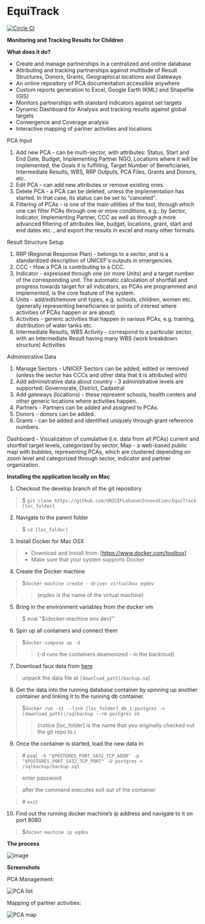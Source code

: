 EquiTrack
=========

[![Circle CI](https://circleci.com/gh/UNICEFLebanonInnovation/EquiTrack/tree/develop.svg?style=svg)](https://circleci.com/gh/UNICEFLebanonInnovation/EquiTrack/tree/develop)

**Monitoring and Tracking Results for Children**



**What does it do?**

* Create and manage partnerships in a centralized and online database
* Attributing and tracking partnerships against multitude of Result Structures, Donors, Grants, Geographical locations and Gateways
* An online repository of PCA documentation accessible anywhere
* Custom reports generation to Excel, Google Earth (KML) and Shapefile (GIS)
* Monitors partnerships with standard indicators against set targets
* Dynamic Dashboard for Analysis and tracking results against global targets
* Convergence and Coverage analysis
* Interactive mapping of partner activities and locations

PCA Input

1. Add new PCA - can be multi-sector, with attributes: Status, Start and End Date, Budget, Implementing Partner NGO, Locations where it will be implemented, the Goals it is fulfilling, Target Number of Beneficiaries, Intermediate Results, WBS, RRP Outputs, PCA Files, Grants and Donors, etc.
2. Edit PCA - can add new attributes or remove existing ones.
3. Delete PCA - a PCA can be deleted, unless the implementation has started. In that case, its status can be set to "canceled".
4. Filtering of PCAs - is one of the main utilities of the tool, through which one can filter PCAs through one or more conditions, e.g.: by Sector, Indicator, Implementing Partner, CCC as well as through a more advanced filtering of attributes like, budget, locations, grant, start and end dates etc. , and export the results in excel and many other formats.

Result Structure Setup

1. RRP (Regional Response Plan) - belongs to a sector, and is a standardized description of UNICEF's outputs in emergencies.
2. CCC - How a PCA is contributing to a CCC.
3. Indicator - expressed through one (or more Units) and a target number of the corresponding unit. The automatic calculation of shortfall and progress towards target for all indicators, as PCAs are programmed and implemented, is the core feature of the system.
4. Units - add/edit/remove unit types, e.g. schools, children, women etc. (generally representing beneficiaries or points of interest where activities of PCAs happen or are about)
5. Activities - generic activities that happen in various PCAs, e.g. training, distribution of water tanks etc.
6. Intermediate Results, WBS Activity - correspond to a particular sector, with an Intermediate Result having many WBS (work breakdown structure) Activities

Administrative Data

1. Manage Sectors - UNICEF Sectors can be added, edited or removed (unless the sector has CCCs and other data that it is attributed with)
2. Add administrative data about country - 3 administrative levels are supported: Governorate, District, Cadastral
3. Add gateways (locations) - these represent schools, health centers and other generic locations where activities happen.
4. Partners - Partners can be added and assigned to PCAs.
5. Donors - donors can be added.
6. Grants - can be added and identified uniquely through grant reference numbers.

Dashboard - Visualization of cumulative (i.e. data from all PCAs) current and shortfall target levels, categorized by sector, 
Map - a web-based public map with bubbles, representing PCAs, which are clustered depending on zoom level and categorized through sector, indicator and partner organization.


**Installing the application locally on Mac**

1.  Checkout the develop branch of the git repository
> $ `git clone https://github.com/UNICEFLebanonInnovation/EquiTrack [loc_folder]`

2. Navigate to the parent folder
> $ `cd [loc_folder]`

3. Install Docker for Mac OSX
> * Download and Install from:  [https://www.docker.com/toolbox]
> * Make sure that your system supports Docker

4. Create the Docker machine
> $`docker-machine create --driver virtualbox eqdev`
>> (eqdev is the name of the virtual machine)

5. Bring in the environment variables from the docker vm
> $`eval "$(docker-machine env dev)"`

6. Spin up all containers and connect them
> $`docker-compose up -d`
>> (-d runs the containers deamonized - in the backroud)

7. Download faux data from [here](https://example.com/link_to_come)
> unpack the data file at `[download_path]/backup.sql`

8. Get the data into the running database container by spinning up another container and linking it to the running db container.
>  $`docker run -it --link [loc_folder]_db_1:postgres -v [download_path]:/sqlbackup --rm postgres sh`
>> (notice [loc_folder] is the name that you originally checked out the git repo to.)

9. Once the container is started, load the new data in:
> \# `psql -h "$POSTGRES_PORT_5432_TCP_ADDR" -p "$POSTGRES_PORT_5432_TCP_PORT" -U postgres < /sqlbackup/backup.sql`


> enter password


> after the command executes exit out of the container


> \# `exit`

10. Find out the running docker machine’s ip address and navigate to it on port 8080
> $`docker-machine ip eqdev`

**The process**

![image](/screenshots/PCA_process.jpg "PCA Process")

**Screenshots**


PCA Management:

![PCA list](/screenshots/equitrack_pcas.png "List of PCAs")


Mapping of partner activities:

![PCA map](/screenshots/equitrack_map.png "Map of PCAs")


